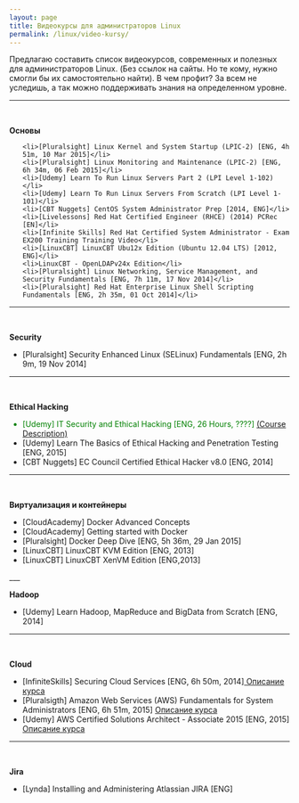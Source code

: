 ```yaml
---
layout: page
title: Видеокурсы для администраторов Linux
permalink: /linux/video-kursy/
---
```



Предлагаю составить список видеокурсов, современных и полезных для администраторов Linux. (Без ссылок на сайты. Но те кому, нужно смогли бы их самостоятельно найти). В чем профит? За всем не уследишь, а так можно поддерживать знания на определенном уровне.

___

<br/>

**Основы**

<ul>


    <li>[Pluralsight] Linux Kernel and System Startup (LPIC-2) [ENG, 4h 51m, 10 Mar 2015]</li>
    <li>[Pluralsight] Linux Monitoring and Maintenance (LPIC-2) [ENG, 6h 34m, 06 Feb 2015]</li>
    <li>[Udemy] Learn To Run Linux Servers Part 2 (LPI Level 1-102)</li>
    <li>[Udemy] Learn To Run Linux Servers From Scratch (LPI Level 1-101)</li>
    <li>[CBT Nuggets] CentOS System Administrator Prep [2014, ENG]</li>
    <li>[Livelessons] Red Hat Certified Engineer (RHCE) (2014) PCRec [EN]</li>
    <li>[Infinite Skills] Red Hat Certified System Administrator - Exam EX200 Training Training Video</li>
    <li>[LinuxCBT] LinuxCBT Ubu12x Edition (Ubuntu 12.04 LTS) [2012, ENG]</li>
    <li>LinuxCBT - OpenLDAPv24x Edition</li>
    <li>[Pluralsight] Linux Networking, Service Management, and Security Fundamentals [ENG, 7h 11m, 17 Nov 2014]</li>
    <li>[Pluralsight] Red Hat Enterprise Linux Shell Scripting Fundamentals [ENG, 2h 35m, 01 Oct 2014]</li>
</ul>

___

<br/>

**Security**

<ul>
    <li>[Pluralsight] Security Enhanced Linux (SELinux) Fundamentals [ENG, 2h 9m, 19 Nov 2014]</li>
</ul>

___

<br/>

**Ethical Hacking**

<ul>
<li style="color:green">[Udemy] IT Security and Ethical Hacking [ENG, 26 Hours, ????] <a href="https://www.udemy.com/it-security-and-ethical-hacking/" rel="nofollow">(Course Description)</a></li>
    <li>[Udemy] Learn The Basics of Ethical Hacking and Penetration Testing [ENG, 2015]</li>
    <li>[CBT Nuggets] EC Council Certified Ethical Hacker v8.0 [ENG, 2014]</li>
</ul>

___

<br/>

**Виртуализация и контейнеры**

<ul>
    <li>[CloudAcademy] Docker Advanced Concepts</li>
    <li>[CloudAcademy] Getting started with Docker</li>
    <li>[Pluralsight] Docker Deep Dive [ENG, 5h 36m, 29 Jan 2015]</li>
    <li>[LinuxCBT] LinuxCBT KVM Edition [ENG, 2013]</li>
    <li>[LinuxCBT] LinuxCBT XenVM Edition [ENG,2013]</li>
</ul>
___

<br/>

**Hadoop**

<ul>
    <li>[Udemy] Learn Hadoop, MapReduce and BigData from Scratch [ENG, 2014]</li>
</ul>


___

<br/>

**Cloud**

<ul>
    <li>[InfiniteSkills] Securing Cloud Services [ENG, 6h 50m, 2014]<a href="http://www.infiniteskills.com/training/securing-cloud-services.html" rel="nofollow"> Описание курса</a></li>
    <li>[Pluralsigth] Amazon Web Services (AWS) Fundamentals for System Administrators [ENG, 6h 51m, 2015] <a href="http://www.pluralsight.com/courses/aws-system-admin-fundamentals" rel="nofollow"> Описание курса</a></li>
    <li>[Udemy] AWS Certified Solutions Architect - Associate 2015 [ENG, 2015] <a href="https://www.udemy.com/aws-certified-solutions-architect-associate-level-2014/" rel="nofollow"> Описание курса</a></li>
</ul>

___

<br/>

**Jira**

<ul>
    <li>[Lynda] Installing and Administering Atlassian JIRA [ENG]</li>
</ul>
